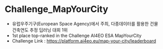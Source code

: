 # Challenge_MapYourCity
- 유럽우주기구(European Space Agency)에서 주최, 다종데이터를 활용한 건물 건축연도 추정 딥러닝 대회 1위 
- 1st place top-ranked in the Challenge AI4EO ESA MapYourCity  
- Challenge Link : https://platform.ai4eo.eu/map-your-city/leaderboard
